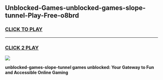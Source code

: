 
## Unblocked-Games-unblocked-games-slope-tunnel-Play-Free-o8brd
<h3>
<a href="https://premium76.site?title=unblocked-games-slope-tunnel&ref=15A">CLICK TO PLAY</a></h3>
<hr>

<h3>
<a href="https://premium76.site?title=unblocked-games-slope-tunnel&ref=15A">CLICK 2 PLAY</a>
  
</h3>

<a href="https://premium76.site?title=unblocked-games-slope-tunnel&ref=15A"><img src="https://clearcache.store/games.png"></a>


**unblocked-games-slope-tunnel games unblocked: Your Gateway to Fun and Accessible Online Gaming**

